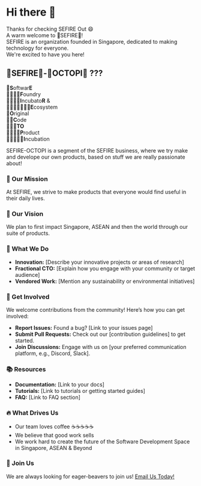 # Hi there 👋

Thanks for checking SEFIRE Out 😄 <br>
A warm welcome to 💎SEFIRE💎! <br>
SEFIRE is an organization founded in Singapore, dedicated to making technology for everyone. <br>
We're excited to have you here! <br>

## **💎SEFIRE💎**-**🐙OCTOPI🐙** ???
💎**S**oftwar**E** <br>
💎💎💎💎**F**oundry <br>
💎💎💎💎**I**ncubato**R** & <br>
💎💎💎💎💎💎💎**E**cosystem <br>
🐙**O**riginal <br>
🐙🐙**C**ode <br>
🐙🐙🐙**TO** <br>
🐙🐙🐙🐙**P**roduct <br>
🐙🐙🐙🐙🐙**I**ncubation <br>

SEFIRE-OCTOPI is a segment of the SEFIRE business, where we try make and develope our own products, based on stuff we are really passionate about!

### 🚀 Our Mission
At SEFIRE, we strive to make products that everyone would find useful in their daily lives.

### 🔮 Our Vision
We plan to first impact Singapore, ASEAN and then the world through our suite of products.

### 💼 What We Do
- **Innovation:** [Describe your innovative projects or areas of research]
- **Fractional CTO:** [Explain how you engage with your community or target audience]
- **Vendored Work:** [Mention any sustainability or environmental initiatives]

### 🚀 Get Involved
We welcome contributions from the community! Here’s how you can get involved:
- **Report Issues:** Found a bug? [Link to your issues page]
- **Submit Pull Requests:** Check out our [contribution guidelines] to get started.
- **Join Discussions:** Engage with us on [your preferred communication platform, e.g., Discord, Slack].

### 📚 Resources
- **Documentation:** [Link to your docs]
- **Tutorials:** [Link to tutorials or getting started guides]
- **FAQ:** [Link to FAQ section]

### 🔥 What Drives Us
- Our team loves coffee ☕☕☕☕☕ 
- We believe that good work sells
- We work hard to create the future of the Software Development Space in Singapore, ASEAN & Beyond

### 🧙 Join Us
We are always looking for eager-beavers to join us! [Email Us Today!](mailto:origin@sefire.org)

